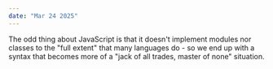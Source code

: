 ```yaml
---
date: "Mar 24 2025"
---
```


The odd thing about JavaScript is that it doesn't implement modules nor classes to the "full extent" that many languages do - so we end up with a syntax that becomes more of a "jack of all trades, master of none" situation.
